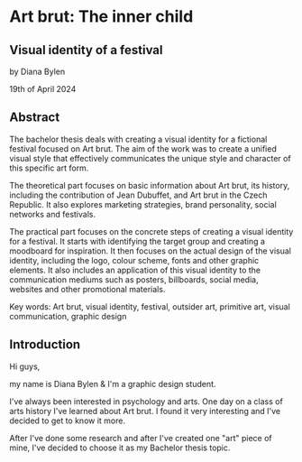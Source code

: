 # Art brut: The inner child
## Visual identity of a festival

by Diana Bylen

19th of April 2024

## Abstract
The bachelor thesis deals with creating a visual identity for a fictional festival focused on Art brut. The aim of the work was to create a unified visual style that effectively communicates the unique style and character of this specific art form.

The theoretical part focuses on basic information about Art brut, its history, including the contribution of Jean Dubuffet, and Art brut in the Czech Republic. It also explores marketing strategies, brand personality, social networks and festivals.

The practical part focuses on the concrete steps of creating a visual identity for a festival. It starts with identifying the target group and creating a moodboard for inspiration. It then focuses on the actual design of the visual identity, including the logo, colour scheme, fonts and other graphic elements. It also includes an application of this visual identity to the communication mediums such as posters, billboards, social media, websites and other promotional materials.

Key words: Art brut, visual identity, festival, outsider art, primitive art, visual communication, graphic design

## Introduction
Hi guys,

my name is Diana Bylen & I'm a graphic design student.

I've always been interested in psychology and arts. One day on a class of arts history I've learned about Art brut. I found it very interesting and I've decided to get to know it more.

After I've done some research and after I've created one "art" piece of mine, I've decided to choose it as my Bachelor thesis topic.
